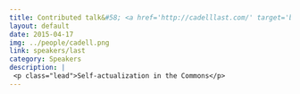 ```yaml
---
title: Contributed talk&#58; <a href='http://cadelllast.com/' target='blank'>Cadell Last</a>
layout: default
date: 2015-04-17
img: ../people/cadell.png
link: speakers/last
category: Speakers
description: |
 <p class="lead">Self-actualization in the Commons</p>
---
```

